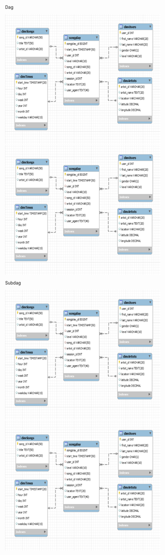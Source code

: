 

<p> Dag </p>
<img src="https://github.com/CharlesIro1125/DataWarehouse/blob/master/ETL_postgres/analyticSchema.png" alt="schema" width="600" height="420" />

<img src="https://github.com/CharlesIro1125/DataWarehouse/blob/master/ETL_postgres/analyticSchema.png" alt="schema" width="600" height="420" />
<p> Subdag</p>
<img src="https://github.com/CharlesIro1125/DataWarehouse/blob/master/ETL_postgres/analyticSchema.png" alt="schema" width="600" height="420" />
<img src="https://github.com/CharlesIro1125/DataWarehouse/blob/master/ETL_postgres/analyticSchema.png" alt="schema" width="600" height="420" />
